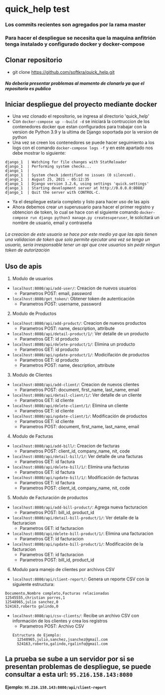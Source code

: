 # quick_help test
### Los commits recientes son agregados por la rama master
### Para hacer el despliegue se necesita que la maquina anfitrión tenga instalado y configurado docker y docker-compose
## Clonar repositorio
- git clone https://github.com/softkra/quick_help.git
#### *No deberia presentar problemas al momento de clonarlo ya que el repositorio es publico*
## Iniciar despliegue del proyecto mediante docker
- Una vez clonado el repositorio, se ingresa al directorio  'quick_help'
- Con `docker-compose up --build -d` se iniciará la contruccion de los contenedores docker que estan configurados para trabajar con la version de Python 3.9 y la ultima de Django soportada por la version de python
- Una vez se creen los contenedores se puede hacer seguimiento a los logs con el comando `docker-compose logs -f` y en este apartado nos debe mostrar lo siguiente:
```
django_1  | Watching for file changes with StatReloader
django_1  | Performing system checks...
django_1  | 
django_1  | System check identified no issues (0 silenced).
django_1  | August 25, 2021 - 05:12:35
django_1  | Django version 3.2.6, using settings 'quick.settings'
django_1  | Starting development server at http://0.0.0.0:8080/
django_1  | Quit the server with CONTROL-C.
```
- Ya el despliegue estaria completo y listo para hacer uso de las apis
- Ahora debemos crear un superusuario para hacer el primer registro y obtencion de token, lo cual se hace con el siguiente comando `docker-compose run django python3 manage.py createsuperuser`, le solicitará un nombre de usuario, email y contraseña
###### La creacion de este usuario se hace por este medio ya que las apis tienen una validacion de token que solo permite ejecutar una vez se tenga un usuario, seria irresponsable tener un api que cree usuarios sin pedir ningun token de autorización 
## Uso de apis
1. Modulo de usuarios
  - `localhost:8080/api/add-user/`: Creacion de nuevos usuarios
    - Parametros POST: email, password
  - `localhost:8080/get_token/`: Obtener token de autenticación
    - Parametros POST: username, password
2. Modulo de Productos
  - `localhost:8080/api/add-product/`: Creacion de nuevos productos
    - Parametros POST: name, description, attribute
  - `localhost:8080/api/detail-product/1/`: Ver detalle de un producto
    - Parametros GET: id producto
  - `localhost:8080/api/delete-product/1/`: Elimina un producto
    - Parametros GET: id producto
  - `localhost:8080/api/update-product/1/`: Modicifación de productos
    - Parametros GET: id producto
    - Parametros POST: name, description, attribute
3. Modulo de Clientes
  - `localhost:8080/api/add-client/`: Creacion de nuevos clientes
    - Parametros POST: document, first_name, last_name, email
  - `localhost:8080/api/detail-client/1/`: Ver detalle de un cliente
    - Parametros GET: id cliente
  - `localhost:8080/api/delete-client/1/`: Elimina un cliente
    - Parametros GET: id cliente
  - `localhost:8080/api/update-client/1/`: Modificación de productos
    - Parametros GET: id cliente
    - Parametros POST: document, first_name, last_name, email
4. Modulo de Facturas
  - `localhost:8080/api/add-bill/`: Creacion de facturas
    - Parametros POST: client_id, company_name, nit, code
  - `localhost:8080/api/detail-bill/1/`: Ver detalle de una facturas
    - Parametros GET: id factura
  - `localhost:8080/api/delete-bill/1/`: Elimina una facturas
    - Parametros GET: id factura
  - `localhost:8080/api/update-bill/1/`: Modificación de facturas
    - Parametros GET: id factura
    - Parametros POST: client_id, company_name, nit, code
5. Modulo de Facturación de productos
  - `localhost:8080/api/add-bill-product/`: Agrega nueva facturacion
    - Parametros POST: bill_id, product_id
  - `localhost:8080/api/detail-bill-product/1/`: Ver detalle de la facturacion
    - Parametros GET: id facturacion
  - `localhost:8080/api/delete-bill-product/1/`: Elimina una facturacion
    - Parametros GET: id facturacion
  - `localhost:8080/api/update-bill-product/1/`: Modificación de la facturacion
    - Parametros GET: id facturacion
    - Parametros POST: bill_id, product_id
6. Modulo para manejo de clientes por archivos CSV
  - `localhost:8080/api/client-report/`: Genera un reporte CSV con la siguiente estructura:
  ```
  Documento,Nombre completo,Facturas relacionadas
  12545555,christian porres,1
  12548965,julio sanchez,0
  524163,roberto galindo,0
  ```
  - `localhost:8080/api/csv-clients/`: Recibe un archivo CSV con información de los clientes y crea los registros
    - Parametros POST: Archivo CSV
    ```
    Estructura de Ejemplo:
      12548965,julio,sanchez,jsanchez@gmail.com
      524163,roberto,galindo,rgalinfo@gmail.com
    ```
## La prueba se sube a un servidor por si se presentan problemas de despliegue, se puede consultar a esta url: `95.216.158.143:8080`
#### Ejemplo: `95.216.158.143:8080/api/client-report`
